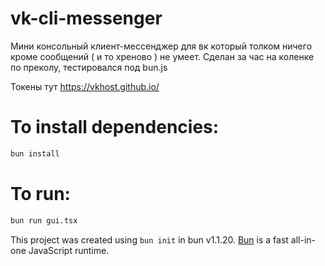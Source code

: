 # vk-cli-messenger

Мини консольный клиент-мессенджер для вк который толком ничего кроме сообщений ( и то хреново ) не умеет. Сделан за час на коленке по преколу, тестировался под bun.js  

Токены тут https://vkhost.github.io/

# To install dependencies:

```bash
bun install
```

# To run:

```bash
bun run gui.tsx
```

This project was created using `bun init` in bun v1.1.20. [Bun](https://bun.sh) is a fast all-in-one JavaScript runtime.
